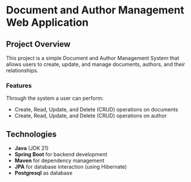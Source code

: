 # Document and Author Management Web Application

## Project Overview
This project is a simple Document and Author Management System that allows users to create, update, and manage documents, authors, and their relationships.

### Features
Through the system a user can perform:
- Create, Read, Update, and Delete (CRUD) operations on documents
- Create, Read, Update, and Delete (CRUD) operations on author

## Technologies
- **Java** (JDK 21)
- **Spring Boot** for backend development
- **Maven** for dependency management
- **JPA** for database interaction (using Hibernate)
- **Postgresql** as database